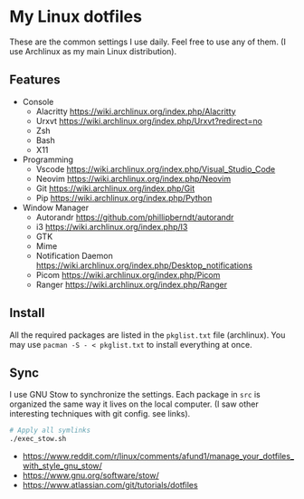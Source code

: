# My Linux dotfiles

These are the common settings I use daily.
Feel free to use any of them.
(I use Archlinux as my main Linux distribution).

## Features

- Console
  - Alacritty <https://wiki.archlinux.org/index.php/Alacritty>
  - Urxvt <https://wiki.archlinux.org/index.php/Urxvt?redirect=no>
  - Zsh
  - Bash
  - X11
- Programming
  - Vscode <https://wiki.archlinux.org/index.php/Visual_Studio_Code>
  - Neovim <https://wiki.archlinux.org/index.php/Neovim>
  - Git <https://wiki.archlinux.org/index.php/Git>
  - Pip <https://wiki.archlinux.org/index.php/Python>
- Window Manager
  - Autorandr <https://github.com/phillipberndt/autorandr>
  - i3 <https://wiki.archlinux.org/index.php/I3>
  - GTK
  - Mime
  - Notification Daemon <https://wiki.archlinux.org/index.php/Desktop_notifications>
  - Picom <https://wiki.archlinux.org/index.php/Picom>
  - Ranger <https://wiki.archlinux.org/index.php/Ranger>

## Install

All the required packages are listed in the `pkglist.txt` file (archlinux).
You may use `pacman -S - < pkglist.txt` to install everything at once.

## Sync

I use GNU Stow to synchronize the settings.
Each package in `src` is organized the same way it lives on the local computer.
(I saw other interesting techniques with git config. see links).

```bash
# Apply all symlinks
./exec_stow.sh
```

- <https://www.reddit.com/r/linux/comments/afund1/manage_your_dotfiles_with_style_gnu_stow/>
- <https://www.gnu.org/software/stow/>
- <https://www.atlassian.com/git/tutorials/dotfiles>
